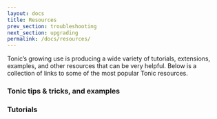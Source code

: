 ```yaml
---
layout: docs
title: Resources
prev_section: troubleshooting
next_section: upgrading
permalink: /docs/resources/
---
```


Tonic’s growing use is producing a wide variety of tutorials, extensions,
examples, and other resources that can be very helpful. Below is a collection
of links to some of the most popular Tonic resources.

### Tonic tips & tricks, and examples



### Tutorials


